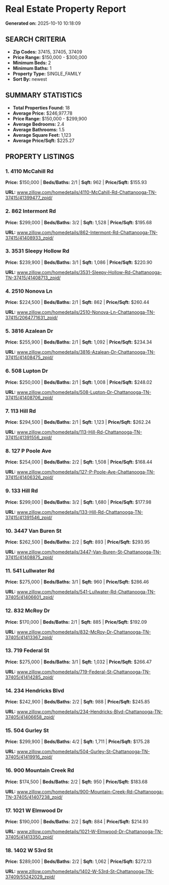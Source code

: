 # Real Estate Property Report
**Generated on:** 2025-10-10 10:18:09

## SEARCH CRITERIA
- **Zip Codes:** 37415, 37405, 37409
- **Price Range:** $150,000 - $300,000
- **Minimum Beds:** 2
- **Minimum Baths:** 1
- **Property Type:** SINGLE_FAMILY
- **Sort By:** newest

## SUMMARY STATISTICS
- **Total Properties Found:** 18
- **Average Price:** $246,977.78
- **Price Range:** $150,000 - $299,900
- **Average Bedrooms:** 2.4
- **Average Bathrooms:** 1.5
- **Average Square Feet:** 1,123
- **Average Price/Sqft:** $225.27

## PROPERTY LISTINGS

### 1. 4110 McCahill Rd
**Price:** $150,000 | **Beds/Baths:** 2/1 | **Sqft:** 962 | **Price/Sqft:** $155.93

**URL:** www.zillow.com/homedetails/4110-McCahill-Rd-Chattanooga-TN-37415/41399477_zpid/

### 2. 862 Intermont Rd
**Price:** $299,000 | **Beds/Baths:** 3/2 | **Sqft:** 1,528 | **Price/Sqft:** $195.68

**URL:** www.zillow.com/homedetails/862-Intermont-Rd-Chattanooga-TN-37415/41408933_zpid/

### 3. 3531 Sleepy Hollow Rd
**Price:** $239,900 | **Beds/Baths:** 3/1 | **Sqft:** 1,086 | **Price/Sqft:** $220.90

**URL:** www.zillow.com/homedetails/3531-Sleepy-Hollow-Rd-Chattanooga-TN-37415/41408713_zpid/

### 4. 2510 Nonova Ln
**Price:** $224,500 | **Beds/Baths:** 2/1 | **Sqft:** 862 | **Price/Sqft:** $260.44

**URL:** www.zillow.com/homedetails/2510-Nonova-Ln-Chattanooga-TN-37415/2064771631_zpid/

### 5. 3816 Azalean Dr
**Price:** $255,900 | **Beds/Baths:** 2/1 | **Sqft:** 1,092 | **Price/Sqft:** $234.34

**URL:** www.zillow.com/homedetails/3816-Azalean-Dr-Chattanooga-TN-37415/41408475_zpid/

### 6. 508 Lupton Dr
**Price:** $250,000 | **Beds/Baths:** 2/1 | **Sqft:** 1,008 | **Price/Sqft:** $248.02

**URL:** www.zillow.com/homedetails/508-Lupton-Dr-Chattanooga-TN-37415/41408706_zpid/

### 7. 113 Hill Rd
**Price:** $294,500 | **Beds/Baths:** 2/1 | **Sqft:** 1,123 | **Price/Sqft:** $262.24

**URL:** www.zillow.com/homedetails/113-Hill-Rd-Chattanooga-TN-37415/41391556_zpid/

### 8. 127 P Poole Ave
**Price:** $254,000 | **Beds/Baths:** 2/2 | **Sqft:** 1,508 | **Price/Sqft:** $168.44

**URL:** www.zillow.com/homedetails/127-P-Poole-Ave-Chattanooga-TN-37415/41406326_zpid/

### 9. 133 Hill Rd
**Price:** $299,000 | **Beds/Baths:** 3/2 | **Sqft:** 1,680 | **Price/Sqft:** $177.98

**URL:** www.zillow.com/homedetails/133-Hill-Rd-Chattanooga-TN-37415/41391546_zpid/

### 10. 3447 Van Buren St
**Price:** $262,500 | **Beds/Baths:** 2/2 | **Sqft:** 893 | **Price/Sqft:** $293.95

**URL:** www.zillow.com/homedetails/3447-Van-Buren-St-Chattanooga-TN-37415/41408875_zpid/

### 11. 541 Lullwater Rd
**Price:** $275,000 | **Beds/Baths:** 3/1 | **Sqft:** 960 | **Price/Sqft:** $286.46

**URL:** www.zillow.com/homedetails/541-Lullwater-Rd-Chattanooga-TN-37405/41406601_zpid/

### 12. 832 McRoy Dr
**Price:** $170,000 | **Beds/Baths:** 2/1 | **Sqft:** 885 | **Price/Sqft:** $192.09

**URL:** www.zillow.com/homedetails/832-McRoy-Dr-Chattanooga-TN-37405/41413367_zpid/

### 13. 719 Federal St
**Price:** $275,000 | **Beds/Baths:** 3/1 | **Sqft:** 1,032 | **Price/Sqft:** $266.47

**URL:** www.zillow.com/homedetails/719-Federal-St-Chattanooga-TN-37405/41414285_zpid/

### 14. 234 Hendricks Blvd
**Price:** $242,900 | **Beds/Baths:** 2/2 | **Sqft:** 988 | **Price/Sqft:** $245.85

**URL:** www.zillow.com/homedetails/234-Hendricks-Blvd-Chattanooga-TN-37405/41406658_zpid/

### 15. 504 Gurley St
**Price:** $299,900 | **Beds/Baths:** 4/2 | **Sqft:** 1,711 | **Price/Sqft:** $175.28

**URL:** www.zillow.com/homedetails/504-Gurley-St-Chattanooga-TN-37405/41419916_zpid/

### 16. 900 Mountain Creek Rd
**Price:** $174,500 | **Beds/Baths:** 2/2 | **Sqft:** 950 | **Price/Sqft:** $183.68

**URL:** www.zillow.com/homedetails/900-Mountain-Creek-Rd-Chattanooga-TN-37405/41407238_zpid/

### 17. 1021 W Elmwood Dr
**Price:** $190,000 | **Beds/Baths:** 2/2 | **Sqft:** 884 | **Price/Sqft:** $214.93

**URL:** www.zillow.com/homedetails/1021-W-Elmwood-Dr-Chattanooga-TN-37405/41413350_zpid/

### 18. 1402 W 53rd St
**Price:** $289,000 | **Beds/Baths:** 2/2 | **Sqft:** 1,062 | **Price/Sqft:** $272.13

**URL:** www.zillow.com/homedetails/1402-W-53rd-St-Chattanooga-TN-37409/55242029_zpid/
